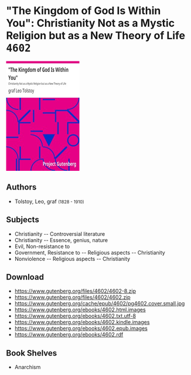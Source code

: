 # "The Kingdom of God Is Within You": Christianity Not as a Mystic Religion but as a New Theory of Life <kbd>4602</kbd>

![](./cover.medium.jpg "")

## Authors


 - Tolstoy, Leo, graf <small>(1828 - 1910)</small>

## Subjects


 - Christianity -- Controversial literature
 - Christianity -- Essence, genius, nature
 - Evil, Non-resistance to
 - Government, Resistance to -- Religious aspects -- Christianity
 - Nonviolence -- Religious aspects -- Christianity

## Download


 - https://www.gutenberg.org/files/4602/4602-8.zip
 - https://www.gutenberg.org/files/4602/4602.zip
 - https://www.gutenberg.org/cache/epub/4602/pg4602.cover.small.jpg
 - https://www.gutenberg.org/ebooks/4602.html.images
 - https://www.gutenberg.org/ebooks/4602.txt.utf-8
 - https://www.gutenberg.org/ebooks/4602.kindle.images
 - https://www.gutenberg.org/ebooks/4602.epub.images
 - https://www.gutenberg.org/ebooks/4602.rdf

## Book Shelves


 - Anarchism
